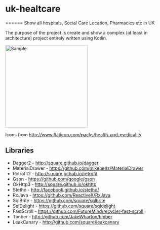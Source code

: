 # uk-healtcare
======
Show all hospitals, Social Care Location, Pharmacies etc in UK

The purpose of the project is create and show a complex (at least in architecture) project entirely written using Kotlin.

<p align="left" >
  <img src="uk-healtcare-phone.gif" alt="Sample" width="260"/>
</p>

Icons 
from http://www.flaticon.com/packs/health-and-medical-5

Libraries
---------

 * Dagger2 - http://square.github.io/dagger
 * MaterialDrawer - https://github.com/mikepenz/MaterialDrawer
 * Retrofit2 - http://square.github.io/retrofit
 * Gson - https://github.com/google/gson
 * OkHttp3 - http://square.github.io/okhttp
 * Stetho - http://facebook.github.io/stetho/
 * RxJava - https://github.com/ReactiveX/RxJava
 * SqlBrite - https://github.com/square/sqlbrite
 * SqlDelight - https://github.com/square/sqldelight
 * FastScroll - https://github.com/FutureMind/recycler-fast-scroll
 * Timber - http://github.com/JakeWharton/timber
 * LeakCanary - http://github.com/square/leakcanary
